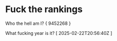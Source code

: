 # Fuck the rankings

Who the hell am I?
{ 9452268 }

What fucking year is it?
[ 2025-02-22T20:56:40Z ]
